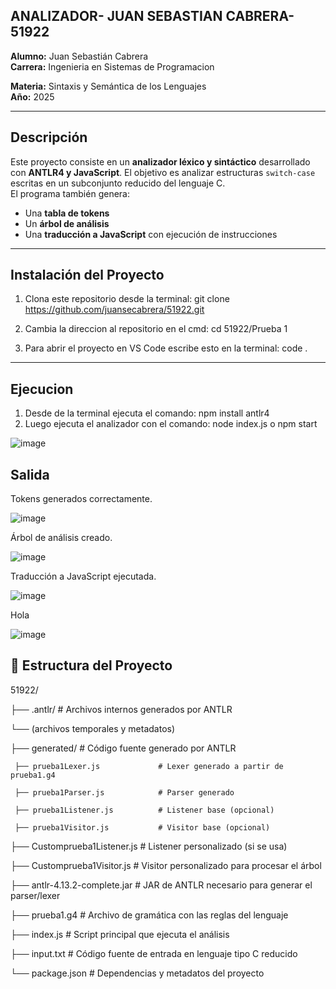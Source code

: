 ## ANALIZADOR- JUAN SEBASTIAN CABRERA- 51922
**Alumno:** Juan Sebastián Cabrera  
**Carrera:** Ingenieria en Sistemas de Programacion

**Materia:** Sintaxis y Semántica de los Lenguajes  
**Año:** 2025  

---

##  Descripción

Este proyecto consiste en un **analizador léxico y sintáctico** desarrollado con **ANTLR4 y JavaScript**. El objetivo es analizar estructuras `switch-case` escritas en un subconjunto reducido del lenguaje C.  
El programa también genera:
- Una **tabla de tokens**
- Un **árbol de análisis**
- Una **traducción a JavaScript** con ejecución de instrucciones

---


## Instalación del Proyecto
1. Clona este repositorio desde la terminal:
git clone https://github.com/juansecabrera/51922.git

2. Cambia la direccion al repositorio en el cmd:
cd 51922/Prueba 1

3. Para abrir el proyecto en VS Code escribe esto en la terminal:
code .
---

## Ejecucion 
1. Desde de la terminal ejecuta el comando: npm install antlr4   
2. Luego ejecuta el analizador con el comando: node index.js o npm start
 
![image](https://github.com/user-attachments/assets/bb99ab15-3379-4f36-9b95-c8ae8c5b3432)


## Salida
Tokens generados correctamente.

![image](https://github.com/user-attachments/assets/9f165529-9a9d-4cb5-83aa-d5d2ecdd2801)

Árbol de análisis creado.

![image](https://github.com/user-attachments/assets/a4086c4b-bafc-4141-bc5d-4e62c55f6398)


Traducción a JavaScript ejecutada.

![image](https://github.com/user-attachments/assets/36065626-a040-4c31-88ae-c5e82b08bee2)

Hola

![image](https://github.com/user-attachments/assets/e55cecc3-720d-4be7-bbc8-a989eb550cb8)

## 📁 Estructura del Proyecto

51922/

├── .antlr/                          # Archivos internos generados por ANTLR

└── (archivos temporales y metadatos)

├── generated/                       # Código fuente generado por ANTLR

     ├── prueba1Lexer.js             # Lexer generado a partir de prueba1.g4
  
     ├── prueba1Parser.js            # Parser generado
  
     ├── prueba1Listener.js          # Listener base (opcional)

     ├── prueba1Visitor.js           # Visitor base (opcional)

├── Customprueba1Listener.js        # Listener personalizado (si se usa)

├── Customprueba1Visitor.js         # Visitor personalizado para procesar el árbol

├── antlr-4.13.2-complete.jar       # JAR de ANTLR necesario para generar el parser/lexer

├── prueba1.g4                      # Archivo de gramática con las reglas del lenguaje

├── index.js                        # Script principal que ejecuta el análisis

├── input.txt                       # Código fuente de entrada en lenguaje tipo C reducido

└──  package.json                    # Dependencias y metadatos del proyecto









